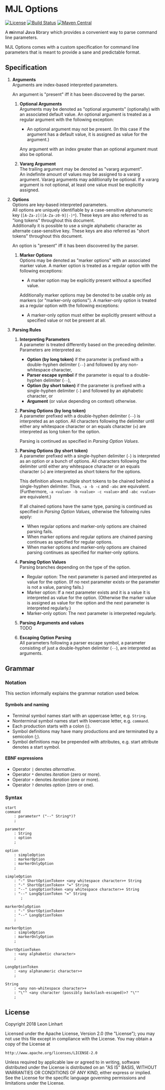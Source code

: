# MJL Options

[![License](https://img.shields.io/badge/license-Apache%202.0-yellowgreen.svg?style=flat-square)](https://github.com/TheMrMilchmann/MJLOptions/blob/master/LICENSE)
[![Build Status](https://img.shields.io/travis/TheMrMilchmann/MJLOptions.svg?style=flat-square)](https://travis-ci.org/TheMrMilchmann/MJLOptions)
[![Maven Central](https://img.shields.io/maven-central/v/com.github.themrmilchmann.mjl/mjl-options.svg?style=flat-square&label=maven%20central)](https://maven-badges.herokuapp.com/maven-central/com.github.themrmilchmann.mjl/mjl-options)

A **m**inmal **J**ava **l**ibrary which provides a convenient way to parse command line parameters.

MJL Options comes with a custom specification for command line parameters that is meant to provide a sane and
predictable format.

## Specification

1. **Arguments**<br>
    Arguments are index-based interpreted parameters.

    An argument is "present" iff it has been discovered by the parser.

    1. **Optional Arguments**<br>
        Arguments may be denoted as "optional arguments" (optionally) with an associated default value. An optional
        argument is treated as a regular argument with the following exception:
        - An optional argument may not be present. (In this case if the argument has a default value, it is assigned as
        value for the argument.)
                
        Any argument with an index greater than an optional argument must also be optional.
    
    1. **Vararg Argument**<br>
        The trailing argument may be denoted as "vararg argument".<br>
        An indefinite amount of values may be assigned to a vararg argument. Vararg arguments may additionally be
        optional. If a vararg argument is not optional, at least one value must be explicitly assigned.

1. **Options**<br>
    Options are key-based interpreted parameters.<br>
    All options are uniquely identifiable by a case-sensitive alphanumeric key (`[A-Za-z]([A-Za-z0-9]|-)*`). These keys
    are also referred to as "long tokens" throughout this document.<br>
    Additionally it is possible to use a single alphabetic character as alternate case-sensitive key. These keys are
    also referred as "short tokens" throughout this document.
    
    An option is "present" iff it has been discovered by the parser.

    1. **Marker Options**<br>
        Options may be denoted as "marker options" with an associated marker value. A marker option is treated as a
        regular option with the following exceptions:
        - A marker option may be explicitly present without a specified value.

        Additionally marker options may be denoted to be usable only as markers (or "marker-only options"). A
        marker-only option is treated as a regular option with the following exceptions:
        - A marker-only option must either be explicitly present without a specified value or not be present at all.
    
1. **Parsing Rules**<br>

    1. **Interpreting Parameters**<br>
        A parameter is treated differently based on the preceding delimiter. Parameters are interpreted as:
        - **Option (by long token)** if the parameter is prefixed with a double-hyphen delimiter (`--`) and followed by
        any non-whitespace character,
        - **Parser escape symbol** if the parameter is equal to a double-hyphen delimiter (`--`),
        - **Option (by short token)** if the parameter is prefixed with a single-hyphen delimiter (`-`) and followed by
        an alphabetic character, or
        - **Argument** (or value depending on context) otherwise.

    1. **Parsing Options (by long token)**<br>
        A parameter prefixed with a double-hyphen delimiter (`--`) is interpreted as an option.
        All characters following the delimiter until either any whitespace character or an equals character (`=`) are
        interpreted as long token for the option.
    
        Parsing is continued as specified in _Parsing Option Values_.
    
    1. **Parsing Options (by short token)**<br>
        A parameter prefixed with a single-hyphen delimiter (`-`) is interpreted as an option or a bunch of options.
        All characters following the delimiter until either any whitespace character or an equals character (`=`) are
        interpreted as short tokens for the options.
        
        This definition allows multiple short tokens to be chained behind a single-hyphen delimiter. Thus, `-a -b -c`
        and `-abc` are equivalent. (Furthermore, `-a <value> -b <value> -c <value>` and `-abc <value>` are equivalent.)

        If all chained options have the same type, parsing is continued as specified in _Parsing Option Values_,
        otherwise the following rules apply:
        - When regular options and marker-only options are chained parsing fails.
        - When marker options and regular options are chained parsing continues as specified for regular options.
        - When marker options and marker-only options are chained parsing continues as specified for marker-only
        options.

    1. **Parsing Option Values**<br>
        Parsing branches depending on the type of the option.
        - Regular option: The next parameter is parsed and interpreted as value for the option. (If no next parameter
        exists or the parameter is not a value, parsing fails.)
        - Marker option: If a next parameter exists and it is a value it is interpreted as value for the option.
        (Otherwise the marker value is assigned as value for the option and the next parameter is interpreted
        regularly.)        
        - Marker-only option: The next parameter is interpreted regularly.
        
    1. **Parsing Arguments and values**<br>
        TODO
    
    1. **Escaping Option Parsing**<br>
        All parameters following a parser escape symbol, a parameter consisting of just a double-hyphen delimiter
        (`--`), are interpreted as arguments.

## Grammar

### Notation
This section informally explains the grammar notation used below.

#### Symbols and naming
- Terminal symbol names start with an uppercase letter, e.g. `String`.
- Nonterminal symbol names start with lowercase letter, e.g. `command`.
- Each production starts with a colon (:).
- Symbol definitions may have many productions and are terminated by a semicolon (;).
- Symbol definitions may be prepended with attributes, e.g. start attribute denotes a start symbol.

#### EBNF expressions
- Operator `|` denotes *alternative*.
- Operator `*` denotes *iteration* (zero or more).
- Operator `+` denotes *iteration* (one or more).
- Operator `?` denotes *option* (zero or one).

### Syntax

```
start
command
    : parameter* ("--" String*)?
    ;

parameter
    : String
    : option
    ;
    
option
    : simpleOption
    : markerOption
    : markerOnlyOption
    ;
    
simpleOption
    : "-" ShortOptionToken+ <any whitespace character>+ String
    : "-" ShortOptionToken+ "=" String
    : "--" LongOptionToken <any whitespace character>+ String
    : "--" LongOptionToken "=" String
       ;

markerOnlyOption
    : "-" ShortOptionToken+
    : "--" LongOptionToken
    ;

markerOption
    : simpleOption
    : markerOnlyOption
    ;

ShortOptionToken
    : <any alphabetic character>
    ;
    
LongOptionToken
    : <any alphanumeric character>+
    ;

String
    : <any non-whitespace character>+
    : "\"" <any character (possibly backslash-escaped)>? "\""
    ;
```

## License

Copyright 2018 Leon Linhart

Licensed under the Apache License, Version 2.0 (the "License");
you may not use this file except in compliance with the License.
You may obtain a copy of the License at

    http://www.apache.org/licenses/LICENSE-2.0

Unless required by applicable law or agreed to in writing, software
distributed under the License is distributed on an "AS IS" BASIS,
WITHOUT WARRANTIES OR CONDITIONS OF ANY KIND, either express or implied.
See the License for the specific language governing permissions and
limitations under the License.